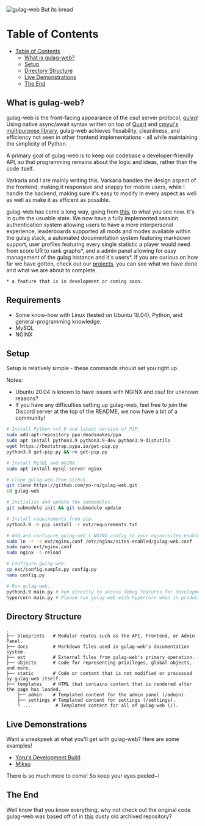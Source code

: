 ![gulag-web](https://i.imgur.com/G3UJCSI.png) But its bread

Table of Contents
==================
- [Table of Contents](#table-of-contents)
  - [What is gulag-web?](#what-is-gulag-web)
  - [Setup](#setup)
  - [Directory Structure](#directory-structure)
  - [Live Demonstrations](#live-demonstrations)
  - [The End](#the-end)

What is gulag-web?
------

gulag-web is the front-facing appearance of the osu! server protocol, [gulag](https://github.com/cmyui/gulag)!
Using native async/await syntax written on top of [Quart](https://github.com/pgjones/quart) and 
[cmyui's multipurpose library](https://github.com/cmyui/cmyui_pkg), gulag-web achieves flexability, cleanliness, 
and efficiency not seen in other frontend implementations - all while maintaining the simplicity of Python.

A primary goal of gulag-web is to keep our codebase a developer-friendly API, so that 
programming remains about the logic and ideas, rather than the code itself.

Varkaria and I are mainly writing this. Varkaria handles the design aspect of the frontend, making it responsive 
and snappy for mobile users, while I handle the backend, making sure it's easy to modify in every aspect as well 
as well as make it as efficent as possible.

gulag-web has come a long way, going from [this](https://github.com/Yo-ru/old-gulag-web), to what you see now.
It's in quite the usuable state. We now have a fully implemented session authentication system allowing users 
to have a more interpersonal experience, leaderboards supported all mods and modes available within the gulag 
stack, a automated documentation system featuring markdown support, user profiles featuring every single statistic 
a player would need from score UR to rank graphs*, and a admin panel allowing for easy management of the gulag instance 
and it's users*. If you are curious on how far we have gotten, check out our [projects](https://github.com/Yo-ru/gulag-web/projects), 
you can see what we have done and what we are about to complete.

`* a feature that is in development or coming soon.`


Requirements
------

- Some know-how with Linux (tested on Ubuntu 18.04), Python, and general-programming knowledge.
- MySQL
- NGINX

Setup
------

Setup is relatively simple - these commands should set you right up.

Notes:

- Ubuntu 20.04 is known to have issues with NGINX and osu! for unknown reasons?
- If you have any difficulties setting up gulag-web, feel free to join the Discord server at the top of the README, we now have a bit of a community!

```sh
# Install Python >=3.9 and latest version of PIP.
sudo add-apt-repository ppa:deadsnakes/ppa
sudo apt install python3.9 python3.9-dev python3.9-distutils
wget https://bootstrap.pypa.io/get-pip.py
python3.9 get-pip.py && rm get-pip.py

# Install MySQL and NGINX.
sudo apt install mysql-server nginx

# Clone gulag-web from GitHub.
git clone https://github.com/yo-ru/gulag-web.git
cd gulag-web

# Initialize and update the submodules.
git submodule init && git submodule update

# Install requirements from pip.
python3.9 -m pip install -r ext/requirements.txt

# Add and configure gulag-web's NGINX config to your nginx/sites-enabled.
sudo ln -r -s ext/nginx.conf /etc/nginx/sites-enabled/gulag-web.conf
sudo nano ext/nginx.conf
sudo nginx -s reload

# Configure gulag-web.
cp ext/config.sample.py config.py
nano config.py

# Run gulag-web.
python3.9 main.py # Run directly to access debug features for development! (Port 5000)
hypercorn main.py # Please run gulag-web with hypercorn when in production! It will improve performance drastically by disabling all of the debug features a developer would need! (Port 8000)
```

Directory Structure
------

    .
    ├── blueprints   # Modular routes such as the API, Frontend, or Admin Panel.
    ├── docs         # Markdown files used in gulag-web's documentation system.
    ├── ext          # External files from gulag-web's primary operation.
    ├── objects      # Code for representing privileges, global objects, and more.
    ├── static       # Code or content that is not modified or processed by gulag-web itself.
    ├── templates    # HTML that contains content that is rendered after the page has loaded.
        ├── admin    # Templated content for the admin panel (/admin).
        ├── settings # Templated content for settings (/settings).
        └ ...         # Templated content for all of gulag-web (/).

Live Demonstrations
------

Want a sneakpeek at what you'll get with gulag-web? Here are some examples!

* [Yoru's Development Build](https://osu.yoru.moe/)
* [Miksu](https://miksu.pw/)

There is so much more to come! So keep your eyes peeled~!

The End
------

Well know that you know everything, why not check out the original code gulag-web was based off of in [this](https://github.com/yo-ru/old-gulag-web) dusty old archived repository?
